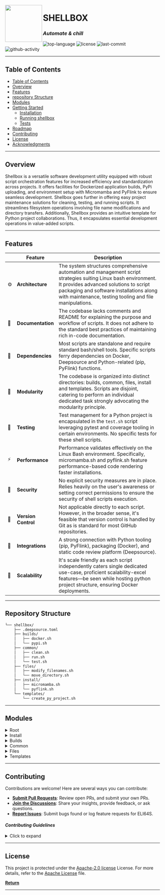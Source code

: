 [<img src="https://cdn.jsdelivr.net/gh/devicons/devicon/icons/bash/bash-original.svg" height="120" align="left">](https://cdn.jsdelivr.net/gh/devicons/devicon/icons/bash/bash-original.svg)
# SHELLBOX
### *Automate & chill*

![top-language](https://img.shields.io/github/languages/top/eli64s/shellbox?style=flat&color=blueviolet&logo=GNU%20Bash)
![license](https://img.shields.io/github/license/eli64s/shellbox?style=flat&color=blueviolet)
![last-commit](https://img.shields.io/github/last-commit/eli64s/shellbox?style=flat&color=blueviolet)
![github-activity](https://img.shields.io/github/commit-activity/m/eli64s/shellbox?style=flat&color=blueviolet)

---

##  Table of Contents
- [ Table of Contents](#-table-of-contents)
- [ Overview](#-overview)
- [ Features](#-features)
- [ repository Structure](#-repository-structure)
- [ Modules](#modules)
- [ Getting Started](#-getting-started)
    - [ Installation](#-installation)
    - [ Running shellbox](#-running-shellbox)
    - [ Tests](#-tests)
- [ Roadmap](#-roadmap)
- [ Contributing](#-contributing)
- [ License](#-license)
- [ Acknowledgments](#-acknowledgments)

---


##  Overview

Shellbox is a versatile software development utility equipped with robust script orchestration features for increased efficiency and standardization across projects. It offers facilities for Dockerized application builds, PyPi uploading, and environment setup with Micromamba and PyFlink to ensure seamless development. Shellbox goes further in offering easy project maintenance solutions for cleaning, testing, and running scripts. It streamlines filesystem operations involving file name modifications and directory transfers. Additionally, Shellbox provides an intuitive template for Python project collaborations. Thus, it encapsulates essential development operations in value-added scripts.

---

##  Features

|    | Feature                    | Description                 |
|----|----------------------------|-----------------------------|
| ⚙️  | **Architecture**           | The system structures comprehensive automation and management script strategies suiting Linux bash environment. It provides advanced solutions to script packaging and software installations along with maintenance, testing tooling and file manipulations. |
| 📄  | **Documentation**          | The codebase lacks comments and README for explaining the purpose and workflow of scripts. It does not adhere to the standard best practices of maintaining rich in-code documentation. |
| 🔗  | **Dependencies**           | Most scripts are standalone and require standard bash/shell tools. Specific scripts ferry dependencies on Docker, Deepsource and Python-related (pip, PyFlink) functions. |
| 🧩  | **Modularity**             | The codebase is organized into distinct directories: builds, common, files, install and templates. Scripts are disjoint, catering to perform an individual dedicated task strongly advocating the modularity principle. |
| 🧪  | **Testing**                | Test management for a Python project is encapsulated in the `test.sh` script leveraging pytest and coverage tooling in certain environments. No specific tests for these shell scripts. |
| ⚡️  | **Performance**            | Performance validates effectively on the Linux Bash environment. Specifically, micromamba.sh and pyflink.sh feature performance-based code rendering faster installations. |
| 🔐  | **Security**               | No explicit security measures are in place. Relies heavily on the user's awareness or setting correct permissions to ensure the security of shell scripts execution. |
| 🔀  | **Version Control**        | Not applicable directly to each script. However, in the broader sense, it's feasible that version control is handled by Git as is standard for most GitHub repositories. |
| 🔌  | **Integrations**           | A strong connection with Python tooling (pip, PyFlink), packaging (Docker), and static code review platform (Deepsource). |
| 📶  | **Scalability**            | It's scale friendly as each script independently caters single dedicated use-case, proficient scalability-excel features—be seen while hosting python project structure, ensuring Docker deployments. |


---


##  Repository Structure

```sh
└── shellbox/
    ├── .deepsource.toml
    ├── builds/
    │   ├── docker.sh
    │   └── pypi.sh
    ├── common/
    │   ├── clean.sh
    │   ├── run.sh
    │   └── test.sh
    ├── files/
    │   ├── modify_filenames.sh
    │   └── move_directory.sh
    ├── install/
    │   ├── micromamba.sh
    │   └── pyflink.sh
    └── templates/
        └── create_py_project.sh

```

---


##  Modules

<details closed><summary>Root</summary>

| File                                                                              | Summary                                                                                                                                                                                                                                                                                                                                                                                                                                                                                    |
| ---                                                                               | ---                                                                                                                                                                                                                                                                                                                                                                                                                                                                                        |
| [.deepsource.toml](https://github.com/eli64s/shellbox/blob/main/.deepsource.toml) | The code represents a project root directory structure for a script-based application written in shell. Main functionalities include: building the system using Docker and PyPi, ensuring standard program maintenance by providing clean, run, and test features, allowing filesystem management operations, handling software installs via Micromamba and PyFlink, and offering template for creating Python projects. It utilizes DeepSource for static code analysis on Shell scripts. |

</details>

<details closed><summary>Install</summary>

| File                                                                                | Summary                                                                                                                                                                                                                                                                                                                                                                                                                  |
| ---                                                                                 | ---                                                                                                                                                                                                                                                                                                                                                                                                                      |
| [micromamba.sh](https://github.com/eli64s/shellbox/blob/main/install/micromamba.sh) | The script installs the latest version of Micromamba for Linux or MacOS. It identifies the OS, downloads Micromamba, assigns execution permissions, and relocates the file for global access. It initializes Micromamba, configures the default usage of conda-forge channel, and sets the channel priority to strict. The process terminates with a completion message.                                                 |
| [pyflink.sh](https://github.com/eli64s/shellbox/blob/main/install/pyflink.sh)       | This script automates the environment setup for working with PyFlink. It checks and installs Java 11 and Python 3.7 if they're not present. It downloads and extracts PyFlink from its official source, moves it to the pyflink directory and sets the necessary environment variables. The script also sets related aliases for zsh. Once these steps are done, the shell environment is ready for PyFlink development. |

</details>

<details closed><summary>Builds</summary>

| File                                                                       | Summary                                                                                                                                                                                                                                                                                                                                                                                                                                                                                                                                 |
| ---                                                                        | ---                                                                                                                                                                                                                                                                                                                                                                                                                                                                                                                                     |
| [pypi.sh](https://github.com/eli64s/shellbox/blob/main/builds/pypi.sh)     | The pypi.sh script defines several operations to clean the previous Python package data, build a new package, and deploy it to PyPI (Python Package Index). The deployment details include the package name, repository URL, username, and API key for package upload. Post successful package upload, a success message shows up in the console.                                                                                                                                                                                       |
| [docker.sh](https://github.com/eli64s/shellbox/blob/main/builds/docker.sh) | The builds/docker.sh script simplifies the process of managing a Docker image. Firstly, it constructs a FULL_IMAGE_NAME variable from user-defined components. After creating Docker Buildx, three primary functions are called: `build_image` builds a Docker image using local context, `publish_image` publishes the newly created image to a Docker registry, and `buildx_image` efficiently constructs multi-platform images. The process culminates with echoing a completion statement along with the full image's name created. |

</details>

<details closed><summary>Common</summary>

| File                                                                     | Summary                                                                                                                                                                                                                                                                                                                                                                                                                                                                                                                    |
| ---                                                                      | ---                                                                                                                                                                                                                                                                                                                                                                                                                                                                                                                        |
| [run.sh](https://github.com/eli64s/shellbox/blob/main/common/run.sh)     | The `common/run.sh` script initiates a series of operations starting with the activation of the Conda environment my_env, followed by the upgrade of Python package installer, pip, in this environment. It sets bash-specific options to handle errors and enables pipelining. The start and completion times of these operations are displayed. The surrounding directory tree contains additional scripts for building, testing, cleaning, file modifications, moving directories, installations, and project creation. |
| [clean.sh](https://github.com/eli64s/shellbox/blob/main/common/clean.sh) | The clean.sh script, best understood as a maintenance script, eliminates build, test, and temporary files from a Python project environment. The removal process has specialized functions catering to distinct targets-build artifacts, Python file artifacts, test and coverage artifacts, backup and Python cache files. This script, depending on the argument passed, invokes the respective function to remove the associated files and directories, enhancing hygiene and order in the working environment.         |
| [test.sh](https://github.com/eli64s/shellbox/blob/main/common/test.sh)   | The `test.sh` script in the `common` directory activates the readmeai Conda environment and employs the `coverage` utility to execute pytest tests on the readmeai project's source code, ignoring files and folders patterned as __init__.py and tests. The coverage report displays missed details and execution stops if coverage dips below 90%. The directory tree presents a project structure supporting Docker and PyPI builds, installation scripts, efficient file management, and Python project templates.     |

</details>

<details closed><summary>Files</summary>

| File                                                                                          | Summary                                                                                                                                                                                                                                                                                                                                                         |
| ---                                                                                           | ---                                                                                                                                                                                                                                                                                                                                                             |
| [modify_filenames.sh](https://github.com/eli64s/shellbox/blob/main/files/modify_filenames.sh) | The bash script primarily functions to identify files within the specified directory (/GitHub/readme-ai/docs) and alter their filenames. It performs two alterations: converting the characters to lowercase and replacing underscores with hyphens. Changes to filenames are printed for user confimation. If the folder isn't found, the script simply exits. |
| [move_directory.sh](https://github.com/eli64s/shellbox/blob/main/files/move_directory.sh)     | The move_directory.sh script, residing in the files directory, is designed to move a certain directory from a specified current location to a destination on the system. The script first checks existence of both source and destination directories. If both exist, it executes the move, otherwise, it logs relevant warning messages.                       |

</details>

<details closed><summary>Templates</summary>

| File                                                                                                | Summary                                                                                                                                                                                                                                                                                                                                                                                                                                                                                                                                                         |
| ---                                                                                                 | ---                                                                                                                                                                                                                                                                                                                                                                                                                                                                                                                                                             |
| [create_py_project.sh](https://github.com/eli64s/shellbox/blob/main/templates/create_py_project.sh) | The given script automates the process of setting up a new Python project. It creates the required directory structure (such as conf, scripts, setup etc.), initial files with their necessary code (like logger.py, conf.py, etc.), configures logger, command line argument parser, configurations, testing setup, and scripting boilerplates. It also prepares the project for Docker deployment and integration, generates necessary configuration files and adds an MIT license file, a configurable.gitignore and a Makefile with commonly used routines. |

</details>

---

##  Contributing

Contributions are welcome! Here are several ways you can contribute:

- **[Submit Pull Requests](https://github.com/eli64s/shellbox/blob/main/CONTRIBUTING.md)**: Review open PRs, and submit your own PRs.
- **[Join the Discussions](https://github.com/eli64s/shellbox/discussions)**: Share your insights, provide feedback, or ask questions.
- **[Report Issues](https://github.com/eli64s/shellbox/issues)**: Submit bugs found or log feature requests for ELI64S.

#### *Contributing Guidelines*

<details closed>
<summary>Click to expand</summary>

1. **Fork the Repository**: Start by forking the project repository to your GitHub account.
2. **Clone Locally**: Clone the forked repository to your local machine using a Git client.
   ```sh
   git clone <your-forked-repo-url>
   ```
3. **Create a New Branch**: Always work on a new branch, giving it a descriptive name.
   ```sh
   git checkout -b new-feature-x
   ```
4. **Make Your Changes**: Develop and test your changes locally.
5. **Commit Your Changes**: Commit with a clear and concise message describing your updates.
   ```sh
   git commit -m 'Implemented new feature x.'
   ```
6. **Push to GitHub**: Push the changes to your forked repository.
   ```sh
   git push origin new-feature-x
   ```
7. **Submit a Pull Request**: Create a PR against the original project repository. Clearly describe the changes and their motivations.

Once your PR is reviewed and approved, it will be merged into the main branch.

</details>

---

##  License


This project is protected under the [Apache-2.0 license](LICENSE) License. For more details, refer to the [Apache License](http://www.apache.org/licenses/LICENSE-2.0) file.

[**Return**](#Top)

---
